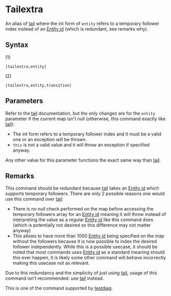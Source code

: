 # Tailextra

An alias of [tail](Tail.md) where the int form of `entity` refers to a temporary follower index instead of an [Entity id](../Common%20commands%20id%20schemes/Entity%20id.md) (which is redundant, see remarks why).

## Syntax

(1)

````
|tailextra,entity|
````

(2)

````
|tailextra,entity,transition|
````

## Parameters

Refer to the [tail](Tail.md) documentation, but the only changes are for the `entity` parameter if the current map isn't null (otherwise, this command exactly like [tail](Tail.md)):

* The int form refers to a temporary follower index and it must be a valid one or an exception will be thrown.
* `this` is not a valid value and it will throw an exception if specified anyway.

Any other value for this parameter functions the exact same way than [tail](Tail.md).

## Remarks

This command should be redundant because [tail](Tail.md) takes an [Entity id](../Common%20commands%20id%20schemes/Entity%20id.md) which supports temporary followers. There are only 2 possible reasons one would use this command over [tail](Tail.md):

* There is no null check performed on the map before accessing the temporary followers array for an [Entity id](../Common%20commands%20id%20schemes/Entity%20id.md) meaning it will throw instead of interpreting the value as a regular [Entity id](../Common%20commands%20id%20schemes/Entity%20id.md) like this command does (which is potentially not desired so this difference may not matter anyway)
* This allows to have more than 1000 [Entity id](../Common%20commands%20id%20schemes/Entity%20id.md) being specified on the map without the followers because it is now possible to index the desired follower independently. While this is a possible usecase, it should be noted that most commands uses [Entity id](../Common%20commands%20id%20schemes/Entity%20id.md) as a standard meaning should this ever happen, it is likely some other command will behave incorrectly making this usecase not as relevant.

Due to this redundancy and the simplicity of just using [tail](Tail.md), usage of this command isn't recommended: use [tail](Tail.md) instead.

This is one of the command supported by [testdiag](Testdiag.md).
